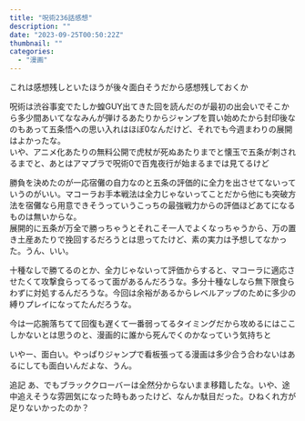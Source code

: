 ```yaml
---
title: "呪術236話感想"
description: ""
date: "2023-09-25T00:50:22Z"
thumbnail: ""
categories:
  - "漫画"
---
```

これは感想残しといたほうが後々面白そうだから感想残しておくか

呪術は渋谷事変でたしか蝗GUY出てきた回を読んだのが最初の出会いでそこから多少間あいてななみんが弾けるあたりからジャンプを買い始めたから封印後なのもあって五条悟への思い入れはほぼ0なんだけど、それでも今週まわりの展開はよかったな。<br>
いや、アニメ化あたりの無料公開で虎杖が死ぬあたりまでと懐玉で五条が刺されるまでと、あとはアマプラで呪術0で百鬼夜行が始まるまでは見てるけど

勝負を決めたのが一応宿儺の自力なのと五条の評価的に全力を出させてないっていうのがいい。マコーラお手本戦法は全力じゃないってことだから他にも突破方法を宿儺なら用意できそうっていうこっちの最強戦力からの評価ほどあてになるものは無いからな。<br>
展開的に五条が万全で勝っちゃうとそれこそ一人でよくなっちゃうから、万の置き土産あたりで挽回するだろうとは思ってたけど、素の実力は予想してなかった。うん、いい。

十種なしで勝てるのとか、全力じゃないって評価からすると、マコーラに適応させたくて攻撃食らってるって面があるんだろうな。多分十種なしなら無下限食らわずに対処するんだろうな。今回は余裕があるからレベルアップのために多少の縛りプレイになってたんだろうな。

今は一応腕落ちてて回復も遅くて一番弱ってるタイミングだから攻めるにはここしかないとは思うのと、漫画的に誰から死んでくのかなっていう気持ちと

いやー、面白い。やっぱりジャンプで看板張ってる漫画は多少合う合わないはあるにしても面白いんだよな、うん。

追記
あ、でもブラッククローバーは全然分からないまま移籍したな。いや、途中追えそうな雰囲気になった時もあったけど、なんか駄目だった。ひねくれ方が足りないかったのか？

